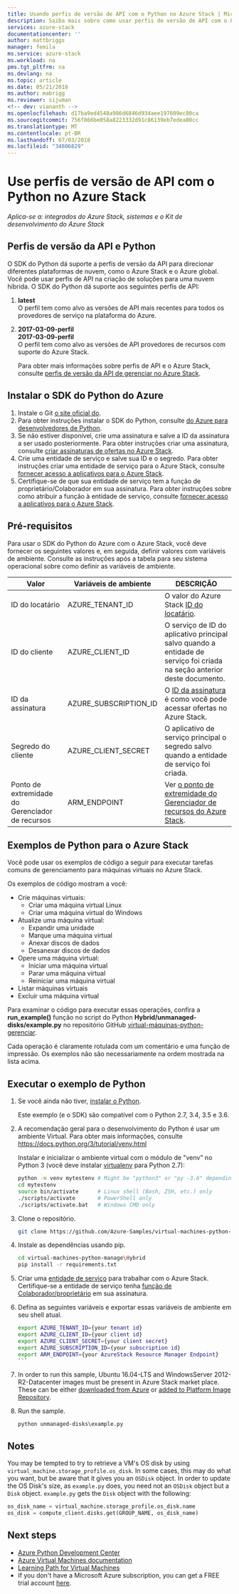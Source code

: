 ```yaml
---
title: Usando perfis de versão de API com o Python no Azure Stack | Microsoft Docs
description: Saiba mais sobre como usar perfis de versão de API com o Python no Azure Stack.
services: azure-stack
documentationcenter: ''
author: mattbriggs
manager: femila
ms.service: azure-stack
ms.workload: na
pms.tgt_pltfrm: na
ms.devlang: na
ms.topic: article
ms.date: 05/21/2018
ms.author: mabrigg
ms.reviewer: sijuman
<!-- dev: viananth -->
ms.openlocfilehash: d17ba9ed4548a986d6846d934aee197609ec80ca
ms.sourcegitcommit: 756f866be058a8223332d91c86139eb7edea80cc
ms.translationtype: MT
ms.contentlocale: pt-BR
ms.lasthandoff: 07/03/2018
ms.locfileid: "34806829"
---
```

# <a name="use-api-version-profiles-with-python-in-azure-stack"></a>Use perfis de versão de API com o Python no Azure Stack

*Aplica-se a: integrados do Azure Stack, sistemas e o Kit de desenvolvimento do Azure Stack*

## <a name="python-and-api-version-profiles"></a>Perfis de versão da API e Python

O SDK do Python dá suporte a perfis de versão da API para direcionar diferentes plataformas de nuvem, como o Azure Stack e o Azure global. Você pode usar perfis de API na criação de soluções para uma nuvem híbrida. O SDK do Python dá suporte aos seguintes perfis de API:

1. **latest**  
    O perfil tem como alvo as versões de API mais recentes para todos os provedores de serviço na plataforma do Azure.
2.  **2017-03-09-perfil**  
    **2017-03-09-perfil**  
    O perfil tem como alvo as versões de API provedores de recursos com suporte do Azure Stack.

    Para obter mais informações sobre perfis de API e o Azure Stack, consulte [perfis de versão da API de gerenciar no Azure Stack](azure-stack-version-profiles.md).

## <a name="install-azure-python-sdk"></a>Instalar o SDK do Python do Azure

1.  Instale o Git [o site oficial do](https://git-scm.com/book/en/v2/Getting-Started-Installing-Git).
2.  Para obter instruções instalar o SDK do Python, consulte [do Azure para desenvolvedores de Python](https://docs.microsoft.com/python/azure/python-sdk-azure-install?view=azure-python).
3.  Se não estiver disponível, crie uma assinatura e salve a ID da assinatura a ser usado posteriormente. Para obter instruções criar uma assinatura, consulte [criar assinaturas de ofertas no Azure Stack](../azure-stack-subscribe-plan-provision-vm.md). 
4.  Crie uma entidade de serviço e salve sua ID e o segredo. Para obter instruções criar uma entidade de serviço para o Azure Stack, consulte [fornecer acesso a aplicativos para o Azure Stack](../azure-stack-create-service-principals.md). 
5.  Certifique-se de que sua entidade de serviço tem a função de proprietário/Colaborador em sua assinatura. Para obter instruções sobre como atribuir a função à entidade de serviço, consulte [fornecer acesso a aplicativos para o Azure Stack](../azure-stack-create-service-principals.md).

## <a name="prerequisites"></a>Pré-requisitos

Para usar o SDK do Python do Azure com o Azure Stack, você deve fornecer os seguintes valores e, em seguida, definir valores com variáveis de ambiente. Consulte as instruções após a tabela para seu sistema operacional sobre como definir as variáveis de ambiente. 

| Valor | Variáveis de ambiente | DESCRIÇÃO |
|---------------------------|-----------------------|-------------------------------------------------------------------------------------------------------------------------|
| ID do locatário | AZURE_TENANT_ID | O valor do Azure Stack [ID do locatário](../azure-stack-identity-overview.md). |
| ID do cliente | AZURE_CLIENT_ID | O serviço de ID do aplicativo principal salvo quando a entidade de serviço foi criada na seção anterior deste documento. |
| ID da assinatura | AZURE_SUBSCRIPTION_ID | O [ID da assinatura](../azure-stack-plan-offer-quota-overview.md#subscriptions) é como você pode acessar ofertas no Azure Stack. |
| Segredo do cliente | AZURE_CLIENT_SECRET | O aplicativo de serviço principal o segredo salvo quando a entidade de serviço foi criada. |
| Ponto de extremidade do Gerenciador de recursos | ARM_ENDPOINT | Ver [o ponto de extremidade do Gerenciador de recursos do Azure Stack](azure-stack-version-profiles-ruby.md#the-azure-stack-resource-manager-endpoint). |


## <a name="python-samples-for-azure-stack"></a>Exemplos de Python para o Azure Stack 

Você pode usar os exemplos de código a seguir para executar tarefas comuns de gerenciamento para máquinas virtuais no Azure Stack.

Os exemplos de código mostram a você:

- Crie máquinas virtuais:
    - Criar uma máquina virtual Linux
    - Criar uma máquina virtual do Windows
- Atualize uma máquina virtual:
    - Expandir uma unidade
    - Marque uma máquina virtual
    - Anexar discos de dados
    - Desanexar discos de dados
- Opere uma máquina virtual:
    - Iniciar uma máquina virtual
    - Parar uma máquina virtual
    - Reiniciar uma máquina virtual
- Listar máquinas virtuais
- Excluir uma máquina virtual

Para examinar o código para executar essas operações, confira a **run_example()** função no script do Python **Hybrid/unmanaged-disks/example.py** no repositório GitHub [ virtual-máquinas-python-gerenciar](https://github.com/viananth/virtual-machines-python-manage/tree/8643ed4bec62aae6fdb81518f68d835452872f88).

Cada operação é claramente rotulada com um comentário e uma função de impressão.
Os exemplos não são necessariamente na ordem mostrada na lista acima.


## <a name="run-the-python-sample"></a>Executar o exemplo de Python

1.  Se você ainda não tiver, [instalar o Python](https://www.python.org/downloads/).

    Este exemplo (e o SDK) são compatível com o Python 2.7, 3.4, 3.5 e 3.6.

2.  A recomendação geral para o desenvolvimento do Python é usar um ambiente Virtual. 
    Para obter mais informações, consulte https://docs.python.org/3/tutorial/venv.html
    
    Instalar e inicializar o ambiente virtual com o módulo de "venv" no Python 3 (você deve instalar [virtualenv](https://pypi.python.org/pypi/virtualenv) para Python 2.7):

    ````bash
    python -m venv mytestenv # Might be "python3" or "py -3.6" depending on your Python installation
    cd mytestenv
    source bin/activate      # Linux shell (Bash, ZSH, etc.) only
    ./scripts/activate       # PowerShell only
    ./scripts/activate.bat   # Windows CMD only
    ````

3.  Clone o repositório.

    ````bash
    git clone https://github.com/Azure-Samples/virtual-machines-python-manage.git
    ````

4.  Instale as dependências usando pip.

    ````bash
    cd virtual-machines-python-manage\Hybrid
    pip install -r requirements.txt
    ````

5.  Criar uma [entidade de serviço](https://docs.microsoft.com/azure/azure-stack/azure-stack-create-service-principals) para trabalhar com o Azure Stack. Certifique-se a entidade de serviço tenha [função de Colaborador/proprietário](https://docs.microsoft.com/azure/azure-stack/azure-stack-create-service-principals#assign-role-to-service-principal) em sua assinatura.

6.  Defina as seguintes variáveis e exportar essas variáveis de ambiente em seu shell atual. 

    ````bash
    export AZURE_TENANT_ID={your tenant id}
    export AZURE_CLIENT_ID={your client id}
    export AZURE_CLIENT_SECRET={your client secret}
    export AZURE_SUBSCRIPTION_ID={your subscription id}
    export ARM_ENDPOINT={your AzureStack Resource Manager Endpoint}
    ```

7.  In order to run this sample, Ubuntu 16.04-LTS and WindowsServer 2012-R2-Datacenter images must be present in Azure Stack market place. These can be either [downloaded from Azure](https://docs.microsoft.com/azure/azure-stack/azure-stack-download-azure-marketplace-item) or [added to Platform Image Repository](https://docs.microsoft.com/azure/azure-stack/azure-stack-add-vm-image).

8. Run the sample.

    ```
    python unmanaged-disks\example.py
    ```

## Notes

You may be tempted to try to retrieve a VM's OS disk by using
`virtual_machine.storage_profile.os_disk`.
In some cases, this may do what you want,
but be aware that it gives you an `OSDisk` object.
In order to update the OS Disk's size, as `example.py` does,
you need not an `OSDisk` object but a `Disk` object.
`example.py` gets the `Disk` object with the following:

```python
os_disk_name = virtual_machine.storage_profile.os_disk.name
os_disk = compute_client.disks.get(GROUP_NAME, os_disk_name)
```

## Next steps

- [Azure Python Development Center](https://azure.microsoft.com/develop/python/)
- [Azure Virtual Machines documentation](https://azure.microsoft.com/services/virtual-machines/)
- [Learning Path for Virtual Machines](https://azure.microsoft.com/documentation/learning-paths/virtual-machines/)
- If you don't have a Microsoft Azure subscription, you can get a FREE trial account [here](http://go.microsoft.com/fwlink/?LinkId=330212).